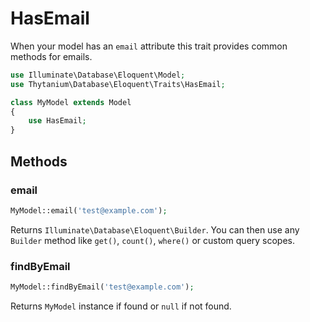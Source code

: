 # HasEmail

When your model has an `email` attribute this trait provides common methods for emails.

```php
use Illuminate\Database\Eloquent\Model;
use Thytanium\Database\Eloquent\Traits\HasEmail;

class MyModel extends Model
{
    use HasEmail;
}
```

## Methods

### email

```php
MyModel::email('test@example.com');
```

Returns `Illuminate\Database\Eloquent\Builder`.
You can then use any `Builder` method like `get()`, `count()`, `where()` or custom query scopes.

### findByEmail

```php
MyModel::findByEmail('test@example.com');
```

Returns `MyModel` instance if found or `null` if not found.